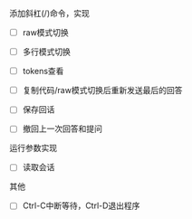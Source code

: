 添加斜杠(/)命令，实现

- [ ] raw模式切换

- [ ] 多行模式切换

- [ ] tokens查看

- [ ] 复制代码/raw模式切换后重新发送最后的回答

- [ ] 保存回话

- [ ] 撤回上一次回答和提问

运行参数实现

- [ ] 读取会话

其他

- [ ] Ctrl-C中断等待，Ctrl-D退出程序